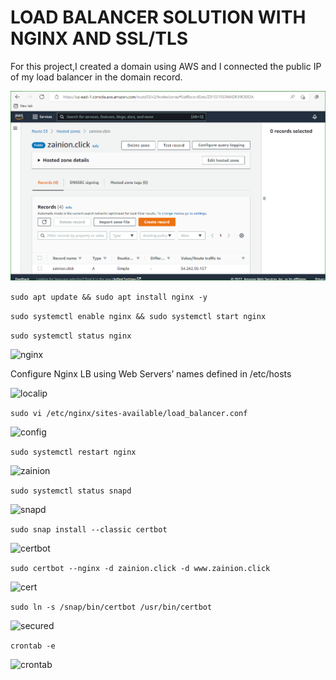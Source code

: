 # LOAD BALANCER SOLUTION WITH NGINX AND SSL/TLS

For this project,I created a domain using AWS and I connected the public IP of my load balancer in the domain record.

![DOMAIN](./images/DOMAIN.PNG)

`sudo apt update && sudo apt install nginx -y`

`sudo systemctl enable nginx && sudo systemctl start nginx`

`sudo systemctl status nginx`

![nginx](./project10/images/nginx.PNG)

Configure Nginx LB using Web Servers’ names defined in /etc/hosts

![localip](./project10/images/localip.PNG)


 `sudo vi /etc/nginx/sites-available/load_balancer.conf`

![config](./images/config.PNG)

`sudo systemctl restart nginx`

![zainion](./project10/images/zainion.PNG)

`sudo systemctl status snapd`

![snapd](./project10/images/snapd.PNG)

`sudo snap install --classic certbot`

![certbot](./project10/images/certboot.PNG)

`sudo certbot --nginx -d zainion.click -d www.zainion.click`

![cert](./project10/images/certbot%20cert.PNG)

`sudo ln -s /snap/bin/certbot /usr/bin/certbot`

![secured](./project10/images/secured.PNG)

`crontab -e`

![crontab](./project10/images/crontab.PNG)





































